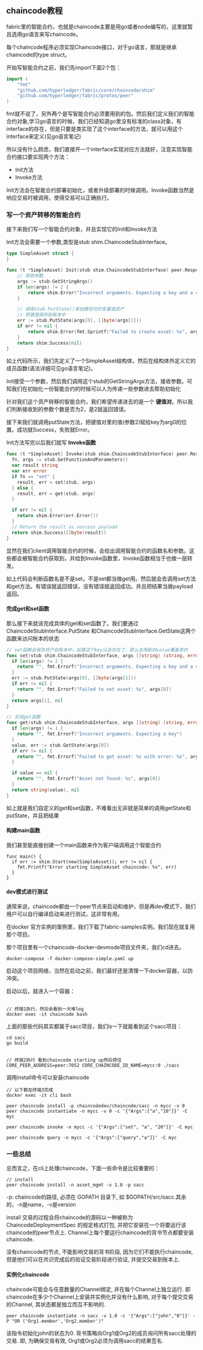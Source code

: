 ## chaincode教程
fabric里的智能合约，也就是chaincode主要是用go或者node编写的，这里就暂且选用go语言来写chaincode。

每个chaincode程序必须实现Chaincode接口，对于go语言，那就是继承chaincode的type struct。

开始写智能合约之前，我们先import下面2个包：

``` go
import (
	"fmt"
	"github.com/hyperledger/fabric/core/chaincode/shim"
	"github.com/hyperledger/fabric/protos/peer"
)
```

fmt就不说了，另外两个是写智能合约必须要用到的包。然后我们定义我们的智能合约对象,学习go语言的时候，我们已经知道go里没有标准的class对象，有interface的存在，但是只要是类实现了这个interface的方法，就可以用这个interface来定义(见go语言笔记)

所以没有什么顾虑，我们直接开一个interface实现对应方法就好，注意实现智能合约接口要实现两个方法：

 - Init方法
 - Invoke方法

Init方法会在智能合约部署初始化，或者升级部署的时候调用。Invoke函数当然是响应交易时被调用，使得交易可以正确执行。


### 写一个资产转移的智能合约

接下来我们写一个智能合约对象，并且实现它的Init和Invoke方法

Init方法会需要一个参数,类型是stub shim.ChaincodeStubInterface。

``` go
type SimpleAsset struct {
}

func (t *SimpleAsset) Init(stub shim.ChaincodeStubInterface) peer.Response {
	// 获取参数
	args := stub.GetStringArgs()
	if len(args) != 2 {
		return shim.Error("Incorrect arguments. Expecting a key and a value")
	}

	// 调用stub.PutState()来创建任何的变量或资产
	// 把键值保存到账本中
	err := stub.PutState(args[0], []byte(args[1]))
	if err != nil {
		return shim.Error(fmt.Sprintf("Failed to create asset: %s", args[0]))
	}
	return shim.Success(nil)
}
```

如上代码所示，我们先定义了一个SimpleAsset结构体，然后在结构体外定义它的成员函数(语法详细可见go语言笔记)。

Init接受一个参数，然后我们调用这个stub的GetStringArgs方法，接收参数。可知我们在初始化一份智能合约的时候可以人为传递一些参数进去帮助初始化

针对我们这个资产转移的智能合约，我们希望传递进去的是一个 **键值对**。所以我们判断接收到的参数个数是否为2，是2就返回错误。

接下来我们就调用putState方法，把键值对里的值(参数2)赋给key为arg0的位置。成功就Success，失败就Error。


Init方法写完以后我们就写 **Invoke函数**


``` go
func (t *SimpleAsset) Invoke(stub shim.ChaincodeStubInterface) peer.Response {
  fn, args := stub.GetFunctionAndParameters()
  var result string
  var err error
  if fn == "set" {
    result, err = set(stub, args)
  } else {
    result, err = get(stub, args)
  }

  if err != nil {
    return shim.Error(err.Error())
  }
  // Return the result as success payload
  return shim.Success([]byte(result))
}
```

显然在我们client调用智能合约的时候，会给出调用智能合约的函数名和参数。这些都会被智能合约获取到，并给到Invoke函数里，Invoke函数相当于也做一层转发。

如上代码会判断函数名是不是set，不是set都当做get用。然后就会去调用set方法和get方法。有错误就返回错误，没有错误就返回成功。并且把结果当做payload返回。


#### 完成get和set函数
那么接下来就该完成具体的get和set函数了。我们要通过ChaincodeStubInterface.PutState 和ChaincodeStubInterface.GetState这两个函数来访问账本的状态

``` go
// set函数会保存资产到账本中，如果这个key以及存在了，那么会用新的value覆盖老的
func set(stub shim.ChaincodeStubInterface, args []string) (string, error) {
  if len(args) != 2 {
    return "", fmt.Errorf("Incorrect arguments. Expecting a key and a value")
  }
  err := stub.PutState(args[0], []byte(args[1]))
  if err != nil {
    return "", fmt.Errorf("Failed to set asset: %s", args[0])
  }
  return args[1], nil
}

// 实现get函数
func get(stub shim.ChaincodeStubInterface, args []string) (string, error) {
  if len(args) != 1 {
    return "", fmt.Errorf("Incorrect arguments. Expecting a key")
  }
  value, err := stub.GetState(args[0])
  if err != nil {
    return "", fmt.Errorf("Failed to get asset: %s with error: %s", args[0], err)
  }

  if value == nil {
    return "", fmt.Errorf("Asset not found: %s", args[0])
  }
  return string(value), nil
}
```

如上就是我们自定义的get和set函数，不难看出无非就是简单的调用getState和putState，并且把结果

#### 构建main函数
我们甚至能直接创建一个main函数来作为客户端调用这个智能合约

```
func main() {
  if err := shim.Start(new(SimpleAsset)); err != nil {
    fmt.Printf("Error starting SimpleAsset chaincode: %s", err)
  }
}
```

#### dev模式进行测试
通常来说，chaincode都由一个peer节点来启动和维护，但是再dev模式下，我们用户可以自行编译启动来进行测试，这非常有用。


在docker 官方实例的案例里，我们下载了fabric-samples实例。我们现在就复用那个项目。

那个项目里有一个chaincode-docker-devmode项目文件夹，我们cd进去。

```
docker-compose -f docker-compose-simple.yaml up
```

启动这个项目网络，当然在启动之前，我们最好还是清理一下docker容器，以防冲突。

启动以后，就进入一个容器：

```

// 终端1执行，然后会看到一大堆log
docker exec -it chaincode bash
```

上面的那些代码其实都属于sacc项目，我们ls一下就能看到这个sacc项目：

```
cd sacc
go build


// 终端2执行 看到chaincode starting up然后停住
CORE_PEER_ADDRESS=peer:7052 CORE_CHAINCODE_ID_NAME=mycc:0 ./sacc
```

调用install命令可以安装chaincode

```
// 以下都在终端3完成
docker exec -it cli bash

peer chaincode install -p chaincodedev/chaincode/sacc -n mycc -v 0
peer chaincode instantiate -n mycc -v 0 -c '{"Args":["a","10"]}' -C myc
```


```
peer chaincode invoke -n mycc -c '{"Args":["set", "a", "20"]}' -C myc

peer chaincode query -n mycc -c '{"Args":["query","a"]}' -C myc
```

### 一些总结
总而言之，在cli上处理chaincode，下面一些命令是比较重要的：

```
// install
peer chaincode install -n asset_mgmt -v 1.0 -p sacc
```

-p: chaincode的路径, 必须在 GOPATH 目录下, 如 $GOPATH/src/sacc.其余的，-n是name，-v是version

install 交易的过程会将chaincode的源码以一种被称为 ChaincodeDeploymentSpec 的规定格式打包, 并把它安装在一个将要运行该chaincode的peer节点上. Channel上每个要运行chaincode的背书节点都要安装chaincode.

没有chaincode的节点, 不能影响交易的背书阶段, 因为它们不能执行chaincode, 但是他们可以在共识完成后的验证交易阶段进行验证, 并提交交易到账本上.


#### 实例化chaincode
chaincode可能会与任意数量的Channel绑定, 并在每个Channel上独立运行. 即chaincode在多少个Channel上安装并实例化并没有什么影响, 对于每个提交交易的Channel, 其状态都是独立而互不影响的.

```
peer chaincode instantiate -n sacc -v 1.0 -c '{"Args":["john","0"]}' -P "OR ('Org1.member','Org2.member')"
```

该指令初始化john的状态为0. 背书策略向Org1或Org2的成员询问所有sacc处理的交易. 即, 为确保交易有效, Org1或Org2必须为调用sacc的结果签名.
